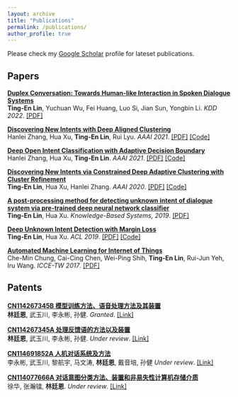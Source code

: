 ```yaml
---
layout: archive
title: "Publications"
permalink: /publications/
author_profile: true
---
```

Please check my [Google Scholar](https://scholar.google.com/citations?user=XNdFVMAAAAAJ&hl=en) profile for lateset publications.
 <!-- (* denotes equal contribution) -->

## Papers
<b>[Duplex Conversation: Towards Human-like Interaction in Spoken Dialogue Systems]()</b> <br> 
<b>Ting-En Lin</b>, Yuchuan Wu, Fei Huang, Luo Si, Jian Sun, Yongbin Li. <i>KDD 2022</i>. [[PDF]](https://arxiv.org/pdf/2205.15060)

<b>[Discovering New Intents with Deep Aligned Clustering](https://ojs.aaai.org/index.php/AAAI/article/view/17689/17496)</b> <br> 
Hanlei Zhang, Hua Xu, <b>Ting-En Lin</b>, Rui Lyu. <i>AAAI 2021</i>. [[PDF]](https://ojs.aaai.org/index.php/AAAI/article/view/17689/17496) [[Code]](https://github.com/thuiar/TEXTOIR)

<b>[Deep Open Intent Classification with Adaptive Decision Boundary]()</b> <br> 
Hanlei Zhang, Hua Xu, <b>Ting-En Lin</b>. <i>AAAI 2021</i>. [[PDF]](https://www.aaai.org/AAAI21Papers/AAAI-9723.ZhangH.pdf) [[Code]](https://github.com/thuiar/TEXTOIR)

<b>[Discovering New Intents via Constrained Deep Adaptive Clustering with Cluster Refinement]()</b> <br> 
<b>Ting-En Lin</b>, Hua Xu, Hanlei Zhang. <i>AAAI 2020</i>. [[PDF]](https://ojs.aaai.org/index.php/AAAI/article/download/6353/6209) [[Code]](https://github.com/thuiar/CDAC-plus/)

<b>[A post-processing method for detecting unknown intent of dialogue system via pre-trained deep neural network classifier]()</b> <br> 
<b>Ting-En Lin</b>, Hua Xu. <i>Knowledge-Based Systems, 2019</i>. 
[[PDF]](https://arxiv.org/pdf/2003.03504)

<b>[Deep Unknown Intent Detection with Margin Loss]()</b> <br> 
<b>Ting-En Lin</b>, Hua Xu. <i>ACL 2019</i>. [[PDF]](https://arxiv.org/pdf/1906.00434) [[Code]](https://github.com/thuiar/DeepUnkID)

<b>[Automated Machine Learning for Internet of Things]()</b> <br> 
Che-Min Chung, Cai-Cing Chen, Wei-Ping Shih, <b>Ting-En Lin</b>, Rui-Jun Yeh, Iru Wang. <i>ICCE-TW 2017</i>. [[PDF]](https://fardapaper.ir/mohavaha/uploads/2017/10/Automated-Machine-Learning-for-Internet-of-Things.pdf)




## Patents
<b>[CN114267345B 模型训练方法、语音处理方法及其装置]()</b> <br> 
<b>林廷恩</b>, 武玉川, 李永彬, 孙健. <i>Granted</i>. [[Link]](https://www.patentguru.com/cn/CN114267345B)

<b>[CN114267345A 处理反馈语的方法以及装置]()</b> <br> 
<b>林廷恩</b>, 武玉川, 李永彬, 孙健. <i>Under review</i>. [[Link]](https://www.patentguru.com/cn/CN113887554A)

<b>[CN114691852A 人机对话系统及方法]()</b> <br> 
李永彬, 武玉川, 黎航宇, 马文涛, <b>林廷恩</b>, 戴音培, 孙健 <i>Under review</i>. [[Link]](https://www.patentguru.com/cn/CN114077666A)

<b>[CN114077666A 对话意图分类方法、装置和非易失性计算机存储介质]()</b> <br> 
徐华, 张瀚镭, <b>林廷恩</b>. <i>Under review</i>. [[Link]](https://www.patentguru.com/cn/CN114077666A)

<!-- https://www.patentguru.com/cn/search?inventor=%22%E6%9E%97%E5%BB%B7%E6%81%A9%22&assignee=%22%E9%98%BF%E9%87%8C%E5%B7%B4%E5%B7%B4%E8%BE%BE%E6%91%A9%E9%99%A2%EF%BC%88%E6%9D%AD%E5%B7%9E%EF%BC%89%E7%A7%91%E6%8A%80%E6%9C%89%E9%99%90%E5%85%AC%E5%8F%B8%22%2C%22%E6%B8%85%E5%8D%8E%E5%A4%A7%E5%AD%A6%22 -->